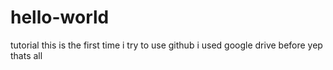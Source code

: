 # hello-world
tutorial
this is the first time i try  to use github
i used google drive before
yep
thats all
